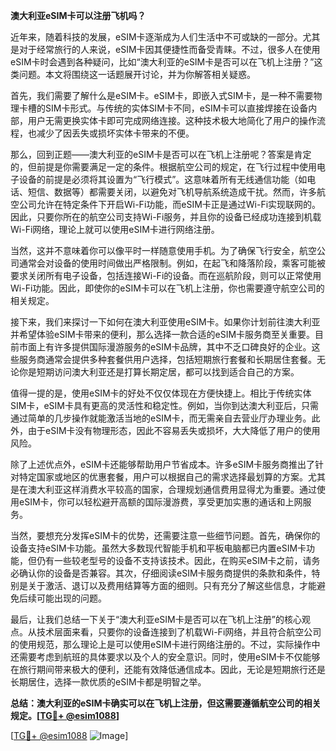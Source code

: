 **澳大利亚eSIM卡可以注册飞机吗？**

近年来，随着科技的发展，eSIM卡逐渐成为人们生活中不可或缺的一部分。尤其是对于经常旅行的人来说，eSIM卡因其便捷性而备受青睐。不过，很多人在使用eSIM卡时会遇到各种疑问，比如“澳大利亚的eSIM卡是否可以在飞机上注册？”这类问题。本文将围绕这一话题展开讨论，并为你解答相关疑惑。

首先，我们需要了解什么是eSIM卡。eSIM卡，即嵌入式SIM卡，是一种不需要物理卡槽的SIM卡形式。与传统的实体SIM卡不同，eSIM卡可以直接焊接在设备内部，用户无需更换实体卡即可完成网络连接。这种技术极大地简化了用户的操作流程，也减少了因丢失或损坏实体卡带来的不便。

那么，回到正题——澳大利亚的eSIM卡是否可以在飞机上注册呢？答案是肯定的，但前提是你需要满足一定的条件。根据航空公司的规定，在飞行过程中使用电子设备的前提是必须将其设置为“飞行模式”。这意味着所有无线通信功能（如电话、短信、数据等）都需要关闭，以避免对飞机导航系统造成干扰。然而，许多航空公司允许在特定条件下开启Wi-Fi功能，而eSIM卡正是通过Wi-Fi实现联网的。因此，只要你所在的航空公司支持Wi-Fi服务，并且你的设备已经成功连接到机载Wi-Fi网络，理论上就可以使用eSIM卡进行网络注册。

当然，这并不意味着你可以像平时一样随意使用手机。为了确保飞行安全，航空公司通常会对设备的使用时间做出严格限制。例如，在起飞和降落阶段，乘客可能被要求关闭所有电子设备，包括连接Wi-Fi的设备。而在巡航阶段，则可以正常使用Wi-Fi功能。因此，即使你的eSIM卡可以在飞机上注册，你也需要遵守航空公司的相关规定。

接下来，我们来探讨一下如何在澳大利亚使用eSIM卡。如果你计划前往澳大利亚并希望体验eSIM卡带来的便利，那么选择一款合适的eSIM卡服务商至关重要。目前市面上有许多提供国际漫游服务的eSIM卡品牌，其中不乏口碑良好的企业。这些服务商通常会提供多种套餐供用户选择，包括短期旅行套餐和长期居住套餐。无论你是短期访问澳大利亚还是打算长期定居，都可以找到适合自己的方案。

值得一提的是，使用eSIM卡的好处不仅仅体现在方便快捷上。相比于传统实体SIM卡，eSIM卡具有更高的灵活性和稳定性。例如，当你到达澳大利亚后，只需通过简单的几步操作就能激活当地的eSIM卡，而无需亲自去营业厅办理业务。此外，由于eSIM卡没有物理形态，因此不容易丢失或损坏，大大降低了用户的使用风险。

除了上述优点外，eSIM卡还能够帮助用户节省成本。许多eSIM卡服务商推出了针对特定国家或地区的优惠套餐，用户可以根据自己的需求选择最划算的方案。尤其是在澳大利亚这样消费水平较高的国家，合理规划通信费用显得尤为重要。通过使用eSIM卡，你可以轻松避开高额的国际漫游费，享受更加实惠的通话和上网服务。

当然，要想充分发挥eSIM卡的优势，还需要注意一些细节问题。首先，确保你的设备支持eSIM卡功能。虽然大多数现代智能手机和平板电脑都已内置eSIM卡功能，但仍有一些较老型号的设备不支持该技术。因此，在购买eSIM卡之前，请务必确认你的设备是否兼容。其次，仔细阅读eSIM卡服务商提供的条款和条件，特别是关于激活、退订以及费用结算等方面的细则。只有充分了解这些信息，才能避免后续可能出现的问题。

最后，让我们总结一下关于“澳大利亚eSIM卡是否可以在飞机上注册”的核心观点。从技术层面来看，只要你的设备连接到了机载Wi-Fi网络，并且符合航空公司的使用规范，那么理论上是可以使用eSIM卡进行网络注册的。不过，实际操作中还需要考虑到航班的具体要求以及个人的安全意识。同时，使用eSIM卡不仅能够在旅行期间带来极大的便利，还能有效降低通信成本。因此，无论是短期旅行还是长期居住，选择一款优质的eSIM卡都是明智之举。

**总结：澳大利亚的eSIM卡确实可以在飞机上注册，但这需要遵循航空公司的相关规定。[[TG💪+ @esim1088](https://t.me/s/esim1088)]**

[[TG💪+ @esim1088](https://t.me/s/esim1088) ![Image](https://i.postimg.cc/4NQfJmqS/Snipaste-2025-05-13-00-14-12.png)]